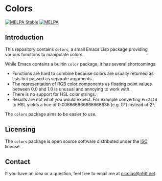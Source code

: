 # Colors

[![MELPA Stable](https://stable.melpa.org/packages/colors-badge.svg)](https://stable.melpa.org/#/colors)
[![MELPA](https://melpa.org/packages/colors-badge.svg)](https://melpa.org/#/colors)

## Introduction
This repository contains `colors`, a small Emacs Lisp package providing
various functions to manipulate colors.

While Emacs contains a builtin `color` package, it has several shortcomings:

- Functions are hard to combine because colors are usually returned as lists
  but passed as separate arguments.
- The representation of RGB color components as floating point values between
  0.0 and 1.0 is unusual and annoying to work with.
- There is no support for HSL color strings.
- Results are not what you would expect. For example converting `#cc241d` to
  HSL yields a hue of 0.006666666666666636 (e.g. 0°) instead of 2°.
  
The `colors` package aims to be easier to use.

## Licensing
The `colors` package is open source software distributed under the
[ISC](https://opensource.org/licenses/ISC) license.

## Contact
If you have an idea or a question, feel free to email me at
<nicolas@n16f.net>.
